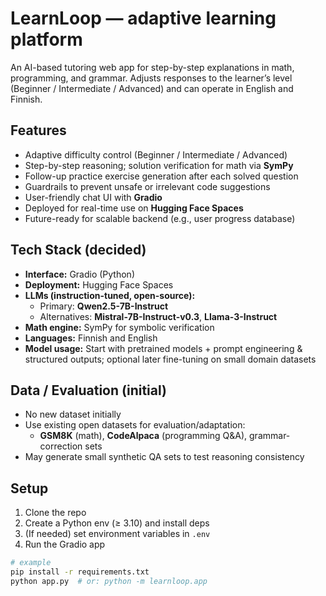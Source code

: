 # LearnLoop — adaptive learning platform

An AI-based tutoring web app for step-by-step explanations in math, programming, and grammar. Adjusts responses to the learner’s level (Beginner / Intermediate / Advanced) and can operate in English and Finnish.

## Features
- Adaptive difficulty control (Beginner / Intermediate / Advanced)
- Step-by-step reasoning; solution verification for math via **SymPy**
- Follow-up practice exercise generation after each solved question
- Guardrails to prevent unsafe or irrelevant code suggestions
- User-friendly chat UI with **Gradio**
- Deployed for real-time use on **Hugging Face Spaces**
- Future-ready for scalable backend (e.g., user progress database)

## Tech Stack (decided)
- **Interface:** Gradio (Python)
- **Deployment:** Hugging Face Spaces
- **LLMs (instruction-tuned, open-source):**
  - Primary: **Qwen2.5-7B-Instruct**
  - Alternatives: **Mistral-7B-Instruct-v0.3**, **Llama-3-Instruct**
- **Math engine:** SymPy for symbolic verification
- **Languages:** Finnish and English
- **Model usage:** Start with pretrained models + prompt engineering & structured outputs; optional later fine-tuning on small domain datasets

## Data / Evaluation (initial)
- No new dataset initially
- Use existing open datasets for evaluation/adaptation:
  - **GSM8K** (math), **CodeAlpaca** (programming Q&A), grammar-correction sets
- May generate small synthetic QA sets to test reasoning consistency

## Setup
1. Clone the repo
2. Create a Python env (≥ 3.10) and install deps
3. (If needed) set environment variables in `.env`
4. Run the Gradio app

```bash
# example
pip install -r requirements.txt
python app.py  # or: python -m learnloop.app

